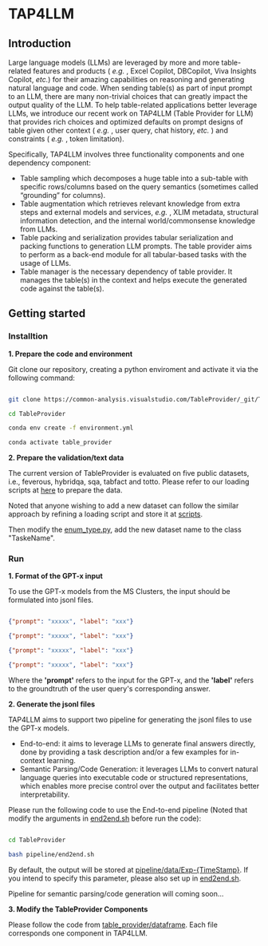 # TAP4LLM

## Introduction

Large language models (LLMs) are leveraged by more and more table-related features and products ( *e.g.* , Excel Copilot, DBCopilot, Viva Insights Copilot,  *etc.*) for their amazing capabilities on reasoning and generating natural language and code. When sending table(s) as part of input prompt to an LLM, there are many non-trivial choices that can greatly impact the output quality of the LLM. To help table-related applications better leverage LLMs, we introduce our recent work on TAP4LLM (Table Provider for LLM) that provides rich choices and optimized defaults on prompt designs of table given other context ( *e.g.* , user query, chat history,  *etc.* ) and constraints ( *e.g.* , token limitation).

Specifically, TAP4LLM involves three functionality components and one dependency component:

* Table sampling which decomposes a huge table into a sub-table with specific rows/columns based on the query semantics (sometimes called “grounding” for columns).
* Table augmentation which retrieves relevant knowledge from extra steps and external models and services,  *e.g.* , XLIM metadata, structural information detection, and the internal world/commonsense knowledge from LLMs.
* Table packing and serialization provides tabular serialization and packing functions to generation LLM prompts. The table provider aims to perform as a back-end module for all tabular-based tasks with the usage of LLMs.
* Table manager is the necessary dependency of table provider. It manages the table(s) in the context and helps execute the generated code against the table(s).

## Getting started

### Installtion

**1. Prepare the code and environment**

Git clone our repository, creating a python enviroment and activate it via the following command:

```bash

git clone https://common-analysis.visualstudio.com/TableProvider/_git/TableProvider

cd TableProvider

conda env create -f environment.yml

conda activate table_provider

```

**2. Prepare the validation/text data**

The current version of TableProvider is evaluated on five public datasets, i.e., feverous, hybridqa, sqa, tabfact and totto. Please refer to our loading scripts at [here](table_provider/data_loader/scripts/) to prepare the data.

Noted that anyone wishing to add a new dataset can follow the similar approach by refining a loading script and store it at [scripts](table_provider/data_loader/scripts/).

Then modify the [enum_type.py](table_provider/contract/enum_type.py), add the new dataset name to the class "TaskeName".

### Run

**1. Format of the GPT-x input**

To use the GPT-x models from the MS Clusters, the input should be formulated into jsonl files.

```json

{"prompt": "xxxxx", "label": "xxx"}

{"prompt": "xxxxx", "label": "xxx"}

{"prompt": "xxxxx", "label": "xxx"}

{"prompt": "xxxxx", "label": "xxx"}

```

Where the **'prompt'** refers to the input for the GPT-x, and the **'label'** refers to the groundtruth of the user query's corresponding answer.

**2. Generate the jsonl files**

TAP4LLM aims to support two pipeline for generating the jsonl files to use the GPT-x models.

- End-to-end: it aims to leverage LLMs to generate final answers directly, done by providing a task description and/or a few examples for in-context learning.
- Semantic Parsing/Code Generation: it leverages LLMs to convert natural language queries into executable code or structured representations, which enables more precise control over the output and facilitates better interpretability.

Please run the following code to use the End-to-end pipeline (Noted that modify the arguments in [end2end.sh](pipeline/end2end.sh) before run the code):

```bash

cd TableProvider

bash pipeline/end2end.sh

```

By default, the output will be stored at [pipeline/data/Exp-{TimeStamp}](pipeline/data/). If you intend to specify this parameter, please also set up in [end2end.sh](pipeline/end2end.sh).

Pipeline for semantic parsing/code generation will coming soon...

**3. Modify the TableProvider Components**

Please follow the code from [table_provider/dataframe](table_provider/dataframe/). Each file corresponds one component in TAP4LLM.
